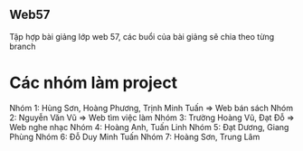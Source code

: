 ## Web57

Tập hợp bài giảng lớp web 57, các buổi của bài giảng sẽ chia theo từng branch

# Các nhóm làm project
Nhóm 1: Hùng Sơn, Hoàng Phương, Trịnh Minh Tuấn => Web bán sách
Nhóm 2: Nguyễn Văn Vũ => Web tìm việc làm
Nhóm 3: Trường Hoàng Vũ, Đạt Đỗ => Web nghe nhạc
Nhóm 4: Hoàng Anh, Tuấn Linh
Nhóm 5: Đạt Dương, Giang Phùng
Nhóm 6: Đỗ Duy Minh Tuấn
Nhóm 7: Hoàng Sơn, Trung Lâm